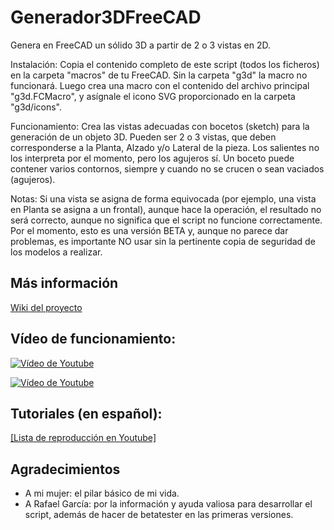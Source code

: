 # Generador3DFreeCAD
Genera en FreeCAD un sólido 3D a partir de 2 o 3 vistas en 2D.



Instalación:
Copia el contenido completo de este script (todos los ficheros) en la carpeta "macros" de tu FreeCAD. Sin la carpeta "g3d" la macro no funcionará.
Luego crea una macro con el contenido del archivo principal "g3d.FCMacro", y asígnale el icono SVG proporcionado en la carpeta "g3d/icons".

Funcionamiento:
Crea las vistas adecuadas con bocetos (sketch) para la generación de un objeto 3D. Pueden ser 2 o 3 vistas, que deben corresponderse a la Planta, Alzado y/o Lateral de la pieza. Los salientes no los interpreta por el momento, pero los agujeros sí. Un boceto puede contener varios contornos, siempre y cuando no se crucen o sean vaciados (agujeros).

Notas:
Si una vista se asigna de forma equivocada (por ejemplo, una vista en Planta se asigna a un frontal), aunque hace la operación, el resultado no será correcto, aunque no significa que el script no funcione correctamente.
Por el momento, esto es una versión BETA y, aunque no parece dar problemas, es importante NO usar sin la pertinente copia de seguridad de los modelos a realizar.

## Más información

[Wiki del proyecto](https://github.com/18turbo/Generador3DFreeCAD/wiki)


## Vídeo de funcionamiento:


[![Vídeo de Youtube](https://i9.ytimg.com/vi/wODulASYc_s/maxresdefault.jpg?time=1659626400000&sqp=CKDHr5cG&rs=AOn4CLB4iP9ExX4EKld1cP8v3efhnbHfhg)](https://www.youtube.com/watch?v=wODulASYc_s )

[![Vídeo de Youtube](https://i9.ytimg.com/vi/wODulASYc_s/maxresdefault.jpg?time=1659626400000&sqp=CKDHr5cG&rs=AOn4CLB4iP9ExX4EKld1cP8v3efhnbHfhg)](https://youtu.be/-Xknx1jLCm8 )


## Tutoriales (en español):

[[Lista de reproducción en Youtube]](https://www.youtube.com/watch?v=BJaT2DC7gPE&list=PL1EMxydRwgw9b-WHB-rLqvz3fTtA4LQt9 )


## Agradecimientos

* A mi mujer: el pilar básico de mi vida.
* A Rafael García: por la información y ayuda valiosa para desarrollar el script, además de hacer de betatester en las primeras versiones.

